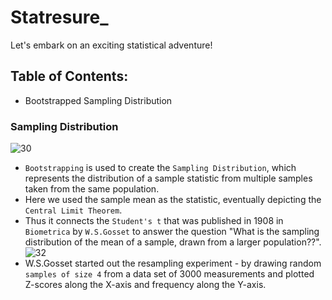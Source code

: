 # Statresure_
Let's embark on an exciting statistical adventure!

## Table of Contents:
- Bootstrapped Sampling Distribution


### Sampling Distribution
![30](https://github.com/user-attachments/assets/5b9cadb7-efda-422e-9628-293cfbf49973)
- `Bootstrapping` is used to create the `Sampling Distribution`, which represents the distribution of a sample statistic from multiple samples taken from the same population.
- Here we used the sample mean as the statistic, eventually depicting the `Central Limit Theorem`.
- Thus it connects the `Student's t` that was published in 1908 in `Biometrica` by `W.S.Gosset` to answer the question "What is the sampling distribution of the mean of a sample, drawn from a larger population??".
![32](https://github.com/user-attachments/assets/c5342938-b1f5-498f-8474-92edd0f0177c)
- W.S.Gosset started out the resampling experiment - by drawing random `samples of size 4` from a data set of 3000 measurements and plotted Z-scores along the X-axis and frequency along the Y-axis.



